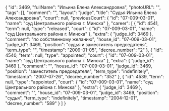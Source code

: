 {
    "id": 3469,
    "fullName": "Ильина Елена Александровна",
    "photoURL": "",
    "tags": [],
    "comment": "",
    "layout": "judge",
    "title": "Судья Ильина Елена Александровна",
    "court": null,
    "previousCourt": {
        "id": "07-009-03-01",
        "name": "суд Центрального района г. Минска"
    },
    "career": [
        {
            "id": 4541,
            "term": null,
            "type": "released",
            "court": {
                "id": "07-009-03-01",
                "name": "суд Центрального района г. Минска"
            },
            "extra": {
                "judge_id": 3469
            },
            "comment": "по собственному желанию",
            "house_id": "07-009-03-01",
            "judge_id": 3469,
            "position": "судья и заместитель председателя",
            "term_type": "",
            "timestamp": "2009-01-05",
            "decree_number": "2"
        },
        {
            "id": 4540,
            "term": null,
            "type": "appointed",
            "court": {
                "id": "07-009-03-01",
                "name": "суд Центрального района г. Минска"
            },
            "extra": {
                "judge_id": 3469
            },
            "comment": "",
            "house_id": "07-009-03-01",
            "judge_id": 3469,
            "position": "заместитель председателя",
            "term_type": "indefinitely",
            "timestamp": "2007-07-26",
            "decree_number": "352"
        },
        {
            "id": 4539,
            "term": null,
            "type": "appointed",
            "court": {
                "id": "07-009-03-01",
                "name": "суд Центрального района г. Минска"
            },
            "extra": {
                "judge_id": 3469
            },
            "comment": "",
            "house_id": "07-009-03-01",
            "judge_id": 3469,
            "position": "судья",
            "term_type": "indefinitely",
            "timestamp": "2004-12-01",
            "decree_number": "589"
        }
    ]
}